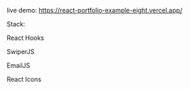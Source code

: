 live demo: https://react-portfolio-example-eight.vercel.app/

Stack: 

React Hooks

SwiperJS 

EmailJS

React Icons
